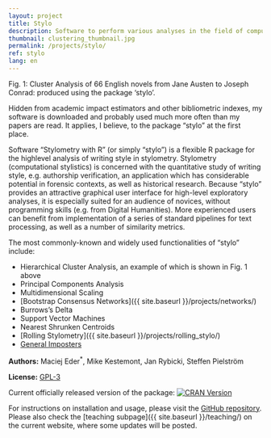 ```yaml
---
layout: project
title: Stylo
description: Software to perform various analyses in the field of computational stylistics, authorship attribution, etc.
thumbnail: clustering_thumbnail.jpg
permalink: /projects/stylo/
ref: stylo
lang: en
---
```


<div>
    <img class="col three left" src="{{ site.baseurl }}/assets/img/clustering.jpg" alt="" title="Cluster Analysis of 66 English novels from Jane Austen to Joseph Conrad: produced using the package ‘stylo’"/>
</div>
<div class="col three caption">
    Fig. 1: Cluster Analysis of 66 English novels from Jane Austen to Joseph Conrad: produced using the package ‘stylo’.
</div>

Hidden from academic impact estimators and other bibliometric indexes, my software is downloaded and probably used much more often than my papers are read. It applies, I believe, to the package “stylo” at the first place.

Software “Stylometry with R” (or simply “stylo”) is a flexible R package for the highlevel analysis of writing style in stylometry. Stylometry (computational stylistics) is concerned with the quantitative study of writing style, e.g. authorship verification, an application which has considerable potential in forensic contexts, as well as historical research. Because “stylo” provides an attractive graphical user interface for high-level exploratory analyses, it is especially suited for an audience of novices, without programming skills (e.g. from Digital Humanities). More experienced users can benefit from implementation of a series of standard pipelines for text processing, as well as a number of similarity metrics.

The most commonly-known and widely used functionalities of “stylo” include:
* Hierarchical Cluster Analysis, an example of which is shown in Fig. 1 above
* Principal Components Analysis
* Multidimensional Scaling
* [Bootstrap Consensus Networks]({{ site.baseurl }}/projects/networks/)
* Burrows’s Delta
* Support Vector Machines
* Nearest Shrunken Centroids
* [Rolling Stylometry]({{ site.baseurl }}/projects/rolling_stylo/)
* [General Imposters](https://computationalstylistics.github.io/blog/imposters/)


**Authors:** Maciej Eder<sup>*</sup>, Mike Kestemont, Jan Rybicki, Steffen Pielström

**License:** [GPL-3](https://opensource.org/licenses/GPL-3.0)

Current officially released version of the package: 
[![CRAN Version](http://www.r-pkg.org/badges/version/stylo)](https://CRAN.R-project.org/package=stylo)

For instructions on installation and usage, please visit the [GitHub repository](https://github.com/computationalstylistics/stylo). Please also check the [teaching subpage]({{ site.baseurl }}/teaching/) on the current website, where some updates will be posted.







